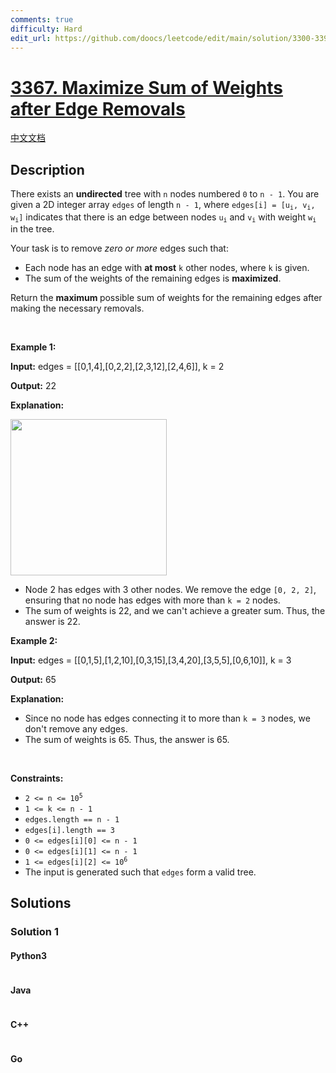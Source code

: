 ```yaml
---
comments: true
difficulty: Hard
edit_url: https://github.com/doocs/leetcode/edit/main/solution/3300-3399/3367.Maximize%20Sum%20of%20Weights%20after%20Edge%20Removals/README_EN.md
---
```


<!-- problem:start -->

# [3367. Maximize Sum of Weights after Edge Removals](https://leetcode.com/problems/maximize-sum-of-weights-after-edge-removals)

[中文文档](/solution/3300-3399/3367.Maximize%20Sum%20of%20Weights%20after%20Edge%20Removals/README.md)

## Description

<!-- description:start -->

<p>There exists an <strong>undirected</strong> tree with <code>n</code> nodes numbered <code>0</code> to <code>n - 1</code>. You are given a 2D integer array <code>edges</code> of length <code>n - 1</code>, where <code>edges[i] = [u<sub>i</sub>, v<sub>i</sub>, w<sub>i</sub>]</code> indicates that there is an edge between nodes <code>u<sub>i</sub></code> and <code>v<sub>i</sub></code> with weight <code>w<sub>i</sub></code> in the tree.</p>

<p>Your task is to remove <em>zero or more</em> edges such that:</p>

<ul>
	<li>Each node has an edge with <strong>at most</strong> <code>k</code> other nodes, where <code>k</code> is given.</li>
	<li>The sum of the weights of the remaining edges is <strong>maximized</strong>.</li>
</ul>

<p>Return the <strong>maximum </strong>possible sum of weights for the remaining edges after making the necessary removals.</p>

<p>&nbsp;</p>
<p><strong class="example">Example 1:</strong></p>

<div class="example-block">
<p><strong>Input:</strong> <span class="example-io">edges = [[0,1,4],[0,2,2],[2,3,12],[2,4,6]], k = 2</span></p>

<p><strong>Output:</strong> <span class="example-io">22</span></p>

<p><strong>Explanation:</strong></p>

<p><img alt="" src="https://fastly.jsdelivr.net/gh/doocs/leetcode@main/solution/3300-3399/3367.Maximize%20Sum%20of%20Weights%20after%20Edge%20Removals/images/test1drawio.png" style="width: 250px; height: 250px;" /></p>

<ul>
	<li>Node 2 has edges with 3 other nodes. We remove the edge <code>[0, 2, 2]</code>, ensuring that no node has edges with more than <code>k = 2</code> nodes.</li>
	<li>The sum of weights is 22, and we can&#39;t achieve a greater sum. Thus, the answer is 22.</li>
</ul>
</div>

<p><strong class="example">Example 2:</strong></p>

<div class="example-block">
<p><strong>Input:</strong> <span class="example-io">edges = [[0,1,5],[1,2,10],[0,3,15],[3,4,20],[3,5,5],[0,6,10]], k = 3</span></p>

<p><strong>Output:</strong> <span class="example-io">65</span></p>

<p><strong>Explanation:</strong></p>

<ul>
	<li>Since no node has edges connecting it to more than <code>k = 3</code> nodes, we don&#39;t remove any edges.</li>
	<li>The sum of weights is 65. Thus, the answer is 65.</li>
</ul>
</div>

<p>&nbsp;</p>
<p><strong>Constraints:</strong></p>

<ul>
	<li><code>2 &lt;= n &lt;= 10<sup>5</sup></code></li>
	<li><code>1 &lt;= k &lt;= n - 1</code></li>
	<li><code>edges.length == n - 1</code></li>
	<li><code>edges[i].length == 3</code></li>
	<li><code><font face="monospace">0 &lt;= edges[i][0] &lt;= n - 1</font></code></li>
	<li><code><font face="monospace">0 &lt;= edges[i][1] &lt;= n - 1</font></code></li>
	<li><code><font face="monospace">1 &lt;= edges[i][2] &lt;= 10<sup>6</sup></font></code></li>
	<li>The input is generated such that <code>edges</code> form a valid tree.</li>
</ul>

<!-- description:end -->

## Solutions

<!-- solution:start -->

### Solution 1

<!-- tabs:start -->

#### Python3

```python

```

#### Java

```java

```

#### C++

```cpp

```

#### Go

```go

```

<!-- tabs:end -->

<!-- solution:end -->

<!-- problem:end -->
